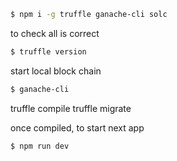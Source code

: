 ```bash
$ npm i -g truffle ganache-cli solc
```
to check all is correct
```bash
$ truffle version
```

start local block chain
```bash
$ ganache-cli
```

truffle compile
truffle migrate

once compiled, to start next app
```bash
$ npm run dev
```